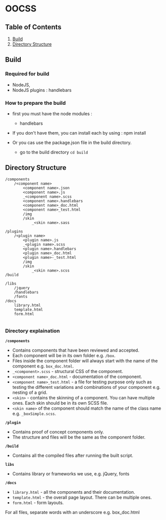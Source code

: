 # OOCSS

## Table of Contents

1. [Build](#build)
1. [Directory Structure](#directory-structure)

## Build

### Required for build
- NodeJS,
- NodeJS plugins : handlebars

### How to prepare the build
- first you must have the node modules :
    - handlebars

- If you don't have them, you can install each by using : npm install <modulename>
- Or you cas use the package.json file in the build directory.
    - go to the build directory
      `cd build`

## Directory Structure

```
/components
    /<component name>        
        <component name>.json       
        <component name>.js         
        _<component name>.scss      
        <component name>.handlebars
        <component name>_doc.html  
        <component name>_test.html      
        /img            
        /skin
            _<skin name>.sass

/plugins  
    /<plugin name>
        <plugin name>.js
        _<plugin name>.scss
        <plugin name>.handlebars
        <plugin name>_doc.html
        <plugin name>-_test.html
        /img
        /skin
            _<skin name>.scss
/build 
    
/libs
    /jquery
    /handlebars
    /fonts
/docs
    library.html 
    template.html
    form.html
  
```

### Directory explaination

**`/components`**

* Contains components that have been reviewed and accepted. 
* Each component will be in its own folder e.g. `/box`.
* Files inside the component folder will always start with the name of the component e.g. `box_doc.html`.
* `_<component>.scss` - structural CSS of the component.
* `<component name>_doc.html` - documentation of the component.
* `<component name>_test.html` - a file for testing purpose only such as testing the different variations and combinations of your component e.g. nesting of a grid.
* `<skin>` - contains the skinning of a component. You can have multiple ones. Each skin should be in its own SCSS file.
* `<skin name>` of the component should match the name of the class name e.g. `_boxSimple.scss`.

**`/plugin`**

* Contains proof of concept components only.
* The structure and files will be the same as the component folder.

**`/build`**

* Contains all the compiled files after running the built script.

**`libs`**

* Contains library or frameworks we use, e.g. jQuery, fonts

**`/docs`**

* `library.html` - all the components and their documentation.
* `template.html` - the overall page layout. There can be multiple ones.
* `form.html` - form layouts.

For all files, separate words with an underscore e.g. box_doc.html
